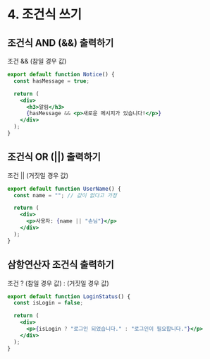 # 4. 조건식 쓰기

## 조건식 AND (&&) 출력하기

조건 && (참일 경우 값)

```jsx
export default function Notice() {
  const hasMessage = true;

  return (
    <div>
      <h3>알림</h3>
      {hasMessage && <p>새로운 메시지가 있습니다!</p>}
    </div>
  );
}
```

## 조건식 OR (||) 출력하기

조건 || (거짓일 경우 값)

```jsx
export default function UserName() {
  const name = ""; // 값이 없다고 가정

  return (
    <div>
      <p>사용자: {name || "손님"}</p>
    </div>
  );
}
```

## 삼항연산자 조건식 출력하기

조건 ? (참일 경우 값) : (거짓일 경우 값)

```jsx
export default function LoginStatus() {
  const isLogin = false;

  return (
    <div>
      <p>{isLogin ? "로그인 되었습니다." : "로그인이 필요합니다."}</p>
    </div>
  );
}
```

